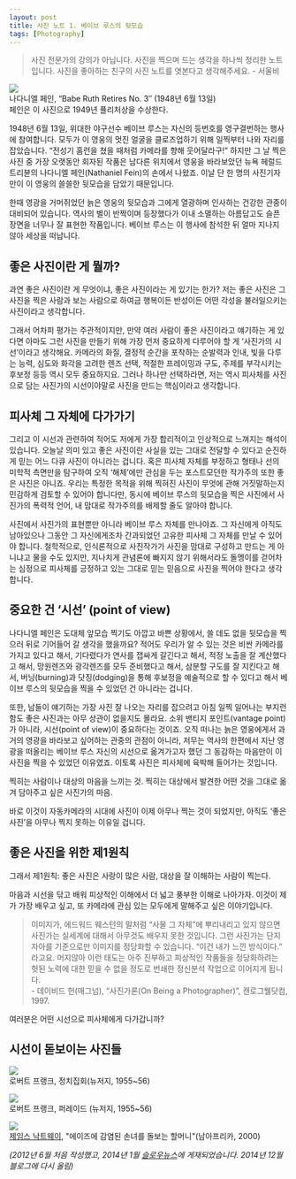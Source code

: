 ```yaml
---
layout: post
title: 사진 노트 1. 베이브 루스의 뒷모습
tags: [Photography] 
---
```


> 사진 전문가의 강의가 아닙니다. 사진을 찍으며 드는 생각을 하나씩 정리한 노트입니다. 사진을 좋아하는 친구의 사진 노트를 엿본다고 생각해주세요. - 서울비

![](https://farm8.staticflickr.com/7569/15778116048_b915fe9ce0.jpg)   
나다니엘 페인, “Babe Ruth Retires No. 3″ (1948년 6월 13일)   
페인은 이 사진으로 1949년 퓰리처상을 수상한다.


<div id="toc"><p class="toc_title"></p></div>


1948년 6월 13일, 위대한 야구선수 베이브 루스는 자신의 등번호를 영구결번하는 행사에 참여합니다. 모두가 이 영웅의 멋진 얼굴을 클로즈업하기 위해 일찍부터 나와 자리를 잡았습니다. “전성기 홈런을 쳤을 때처럼 카메라를 향해 웃어달라구!” 하지만 그 날 찍은 사진 중 가장 오랫동안 회자된 작품은 남다른 위치에서 영웅을 바라보았던 뉴욕 헤럴드 트리뷴의 나다니엘 페인(Nathaniel Fein)의 손에서 나왔죠. 이날 단 한 명의 사진기자만이 이 영웅의 쓸쓸한 뒷모습을 담았기 때문입니다.

한때 영광을 거머쥐었던 늙은 영웅의 뒷모습과 그에게 열광하며 인사하는 건강한 관중이 대비되어 있습니다. 역사의 별이 반짝이며 등장했다가 이내 소멸하는 아름답고도 슬픈 장면을 너무나 잘 표현한 작품입니다. 베이브 루스는 이 행사에 참석한 뒤 얼마 지나지 않아 세상을 떠납니다.

## 좋은 사진이란 게 뭘까?

과연 좋은 사진이란 게 무엇이냐, 좋은 사진이라는 게 있기는 한가? 저는 좋은 사진은 그 사진을 찍은 사람과 보는 사람으로 하여금 행복이든 반성이든 어떤 각성을 불러일으키는 사진이라고 생각합니다.

그래서 어차피 평가는 주관적이지만, 만약 여러 사람이 좋은 사진이라고 얘기하는 게 있다면 아마도 그런 사진을 만들기 위해 가장 먼저 중요하게 다루어야 할 게 ‘사진가의 시선’이라고 생각해요. 카메라의 화질, 결정적 순간을 포착하는 순발력과 인내, 빛을 다루는 능력, 심도와 화각을 고려한 렌즈 선택, 적절한 프레이밍과 구도, 주제를 부각시키는 후보정 등등 역시 모두 중요하지요. 그러나 하나만 선택하라면, 저는 역시 피사체를 사진으로 담는 사진가의 시선이야말로 사진을 만드는 핵심이라고 생각합니다.

## 피사체 그 자체에 다가가기

그리고 이 시선과 관련하여 적어도 저에게 가장 합리적이고 인상적으로 느껴지는 해석이 있습니다. 오늘날 의미 있고 좋은 사진이란 사실을 있는 그대로 전달할 수 있다고 순진하게 믿는 어느 다큐 사진이 아니라는 겁니다. 혹은 피사체 자체를 부정하고 형태나 선의 미학적 측면만을 탐구하여 오직 ‘해체’에만 관심을 두는 포스트모던한 작가주의 또한 좋은 사진은 아니죠. 우리는 특정한 목적을 위해 찍혀진 사진이 무엇에 관해 거짓말하는지 민감하게 검토할 수 있어야 합니다만, 동시에 베이브 루스의 뒷모습을 찍은 사진에서 사진가의 폭력적 언어, 내 맘대로 작가주의를 배제할 줄도 알아야 합니다.

사진에서 사진가의 표현뿐만 아니라 베이브 루스 자체를 만나야죠. 그 자신에게 아직도 남아있으나 그동안 그 자신에게조차 간과되었던 고유한 피사체 그 자체를 만날 수 있어야 합니다. 철학적으로, 인식론적으로 사진작가가 사진을 맘대로 구성하고 만드는 게 아니냐고 물을 수도 있지만, 지나치게 관념론에 빠지지 않기 위해서라도 돌멩이를 걷어차는 심정으로 피사체를 긍정하고 있는 그대로 믿는 믿음으로 사진을 찍어야 한다고 생각합니다.

## 중요한 건 ‘시선’ (point of view)

나다니엘 페인은 도대체 앞모습 찍기도 아깝고 바쁜 상황에서, 쓸 데도 없을 뒷모습을 찍으러 뒤로 기어들어 갈 생각을 했을까요? 적어도 우리가 알 수 있는 것은 비싼 카메라를 가지고 있다고 해서, 기다렸다가 연사를 잽싸게 갈긴다고 해서, 적정 노출을 잘 계산했다고 해서, 망원렌즈와 광각렌즈를 모두 준비했다고 해서, 삼분할 구도를 잘 지킨다고 해서, 버닝(burning)과 닷징(dodging)을 통해 후보정을 예술적으로 할 수 있다고 해서 베이브 루스의 뒷모습을 찍을 수 있었던 건 아니라는 겁니다.

또한, 남들이 얘기하는 가장 사진 잘 나오는 자리를 잡으려고 아침 일찍 일어나는 부지런함도 좋은 사진과는 아무 상관이 없을지도 몰라요. 소위 밴티지 포인트(vantage point)가 아니라, 시선(point of view)이 중요하다는 것이죠. 오직 떠나는 늙은 영웅에게서 과거의 영광을 바라보고 싶어하는 관중의 관점이 아니라, 저무는 역사의 한편에서 지난 영광을 떠올리는 베이브 루스 자신의 시선으로 옮겨가고자 했던 그 동감하는 마음만이 이 사진을 찍을 수 있었던 이유였죠. 이토록 사진은 피사체에 육박해 들어가는 것입니다.

찍히는 사람이나 대상의 마음을 느끼는 것. 찍히는 대상에서 발견한 어떤 것을 그대로 옮겨 담아주고 싶은 사진가의 마음.

바로 이것이 자동카메라의 시대에 사진이 이제 아무나 찍는 것이 되었지만, 아직도 ‘좋은 사진’을 아무나 찍지 못하는 이유일 겁니다.

## 좋은 사진을 위한 제1원칙

그래서 제1원칙: 좋은 사진은 사랑이 많은 사람, 대상을 잘 이해하는 사람이 찍는다.

마음과 시선을 닦고 배워 피상적인 이해에서 더 넓고 풍부한 이해로 나아가자. 이것이 제가 가장 배우고 싶고, 또 카메라에 관심 있는 모두에게 말해주고 싶은 이야기입니다.

> 이미지가, 에드워드 웨스턴의 말처럼 “사물 그 자체”에 뿌리내리고 있지 않으면 사진가는 실세계에 대해서 아무것도 배우지 못한 것입니다. 그런 사진가는 단지 자아를 기준으로만 이미지를 정당화할 수 있습니다. “이건 내가 느낀 방식이다.” 라고요. 머지않아 이런 태도는 아주 진부하고 피상적인 작품들을 정당화하려는 헛된 노력에 대한 믿을 수 없을 정도로 번쇄한 정신분석 작업으로 이어지게 됩니다.   
> \- 데이비드 헌(매그넘), “사진가론(On Being a Photographer)”, 캔로그웰닷컴, 1997.

여러분은 어떤 시선으로 피사체에게 다가갑니까?

## 시선이 돋보이는 사진들

![](https://farm8.staticflickr.com/7550/15779803377_a07fc921ea.jpg)    
로버트 프랭크, 정치집회(뉴저지, 1955~56)

![](https://farm9.staticflickr.com/8597/15778235250_62cda7595d_z.jpg)   
로버트 프랭크, 퍼레이드 (뉴저지, 1955~56)

![](https://farm9.staticflickr.com/8596/15779509609_640528c95a_z.jpg)   
[제임스 낙트웨이](http://www.jamesnachtwey.com/), "에이즈에 감염된 손녀를 돌보는 할머니"(남아프리카, 2000)  


*(2012년 6월 처음 작성했고, 2014년 1월 [슬로우뉴스](http://slownews.kr/17997)에 게재되었습니다. 2014년 12월 블로그에 다시 올림)*
